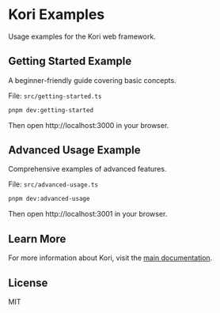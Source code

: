 # Kori Examples

Usage examples for the Kori web framework.

## Getting Started Example

A beginner-friendly guide covering basic concepts.

File: `src/getting-started.ts`

```bash
pnpm dev:getting-started
```

Then open http://localhost:3000 in your browser.

## Advanced Usage Example

Comprehensive examples of advanced features.

File: `src/advanced-usage.ts`

```bash
pnpm dev:advanced-usage
```

Then open http://localhost:3001 in your browser.

## Learn More

For more information about Kori, visit the [main documentation](../../README.md).

## License

MIT

